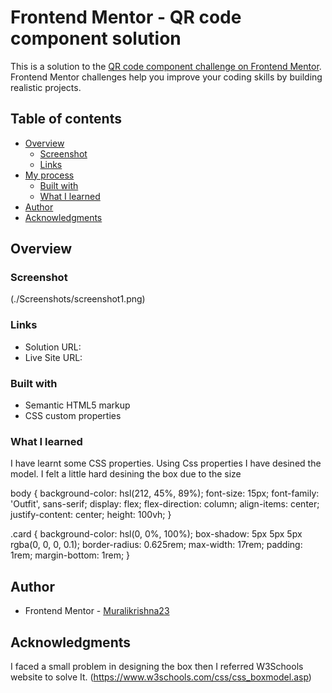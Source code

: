 # Frontend Mentor - QR code component solution

This is a solution to the [QR code component challenge on Frontend Mentor](https://www.frontendmentor.io/challenges/qr-code-component-iux_sIO_H). Frontend Mentor challenges help you improve your coding skills by building realistic projects. 

## Table of contents

- [Overview](#overview)
  - [Screenshot](#screenshot)
  - [Links](#links)
- [My process](#my-process)
  - [Built with](#built-with)
  - [What I learned](#what-i-learned)
- [Author](#author)
- [Acknowledgments](#acknowledgments)



## Overview

### Screenshot
(./Screenshots/screenshot1.png)

### Links

- Solution URL: 
- Live Site URL:


### Built with

- Semantic HTML5 markup
- CSS custom properties


### What I learned
I have learnt some CSS properties. Using Css properties I have desined the model. I felt a little hard desining the box due to the size


body {
	background-color: hsl(212, 45%, 89%);
	font-size: 15px;
	font-family: 'Outfit', sans-serif;
	display: flex;
	flex-direction: column;
	align-items: center;
	justify-content: center;
	height: 100vh;
}

.card {
	background-color: hsl(0, 0%, 100%);
	box-shadow: 5px 5px 5px rgba(0, 0, 0, 0.1);
	border-radius: 0.625rem;
	max-width: 17rem;
	padding: 1rem;
	margin-bottom: 1rem;
}


## Author

- Frontend Mentor - [Muralikrishna23](https://www.frontendmentor.io/profile/Muralikrishna23)

## Acknowledgments
I faced a small problem in designing the box then I referred W3Schools website to solve It.
(https://www.w3schools.com/css/css_boxmodel.asp)

